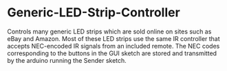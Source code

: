 # Generic-LED-Strip-Controller
Controls many generic LED strips which are sold online on sites such as eBay and Amazon.  Most of these LED strips use the same IR controller that accepts NEC-encoded IR signals from an included remote.  The NEC codes corresponding to the buttons in the GUI sketch are stored and transmitted by the arduino running the Sender sketch.
